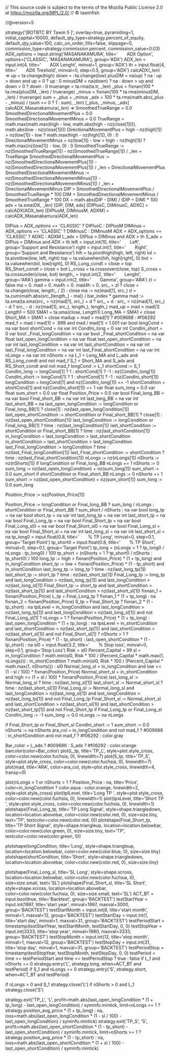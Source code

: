 // This source code is subject to the terms of the Mozilla Public License 2.0 at https://mozilla.org/MPL/2.0/
// © tawinfish

//@version=5



strategy('[BOTBTC BY Tawin 5 ]', overlay=true, pyramiding=1, initial_capital=10000, default_qty_type=strategy.percent_of_equity, default_qty_value=100, calc_on_order_fills=false, slippage=0, commission_type=strategy.commission.percent, commission_value=0.03)
ADX_options = input.string('MASANAKAMURA', title='  ADX Option', options=['CLASSIC', 'MASANAKAMURA'], group='ADX')
ADX_len = input.int(4, title='  ADX Lenght', minval=1, group='ADX')
th = input.float(4, title='  ADX Treshold', minval=0, step=0.5, group='ADX')
calcADX(_len) =>
    up = ta.change(high)
    down = -ta.change(low)
    plusDM = na(up) ? na : up > down and up > 0 ? up : 0
    minusDM = na(down) ? na : down > up and down > 0 ? down : 0
    truerange = ta.rma(ta.tr, _len)
    _plus = fixnan(100 * ta.rma(plusDM, _len) / truerange)
    _minus = fixnan(100 * ta.rma(minusDM, _len) / truerange)
    sum = _plus + _minus
    _adx = 100 * ta.rma(math.abs(_plus - _minus) / (sum == 0 ? 1 : sum), _len)
    [_plus, _minus, _adx]
calcADX_Masanakamura(_len) =>
    SmoothedTrueRange = 0.0
    SmoothedDirectionalMovementPlus = 0.0
    SmoothedDirectionalMovementMinus = 0.0
    TrueRange = math.max(math.max(high - low, math.abs(high - nz(close[1]))), math.abs(low - nz(close[1])))
    DirectionalMovementPlus = high - nz(high[1]) > nz(low[1]) - low ? math.max(high - nz(high[1]), 0) : 0
    DirectionalMovementMinus = nz(low[1]) - low > high - nz(high[1]) ? math.max(nz(low[1]) - low, 0) : 0
    SmoothedTrueRange := nz(SmoothedTrueRange[1]) - nz(SmoothedTrueRange[1]) / _len + TrueRange
    SmoothedDirectionalMovementPlus := nz(SmoothedDirectionalMovementPlus[1]) - nz(SmoothedDirectionalMovementPlus[1]) / _len + DirectionalMovementPlus
    SmoothedDirectionalMovementMinus := nz(SmoothedDirectionalMovementMinus[1]) - nz(SmoothedDirectionalMovementMinus[1]) / _len + DirectionalMovementMinus
    DIP = SmoothedDirectionalMovementPlus / SmoothedTrueRange * 100
    DIM = SmoothedDirectionalMovementMinus / SmoothedTrueRange * 100
    DX = math.abs(DIP - DIM) / (DIP + DIM) * 100
    adx = ta.sma(DX, _len)
    [DIP, DIM, adx]
[DIPlusC, DIMinusC, ADXC] = calcADX(ADX_len)
[DIPlusM, DIMinusM, ADXM] = calcADX_Masanakamura(ADX_len)

DIPlus = ADX_options == 'CLASSIC' ? DIPlusC : DIPlusM
DIMinus = ADX_options == 'CLASSIC' ? DIMinusC : DIMinusM
ADX = ADX_options == 'CLASSIC' ? ADXC : ADXM
L_adx = DIPlus > DIMinus and ADX > th
S_adx = DIPlus < DIMinus and ADX > th
left = input.int(10, title='  Left', group='Support and Resistance')
right = input.int(1, title='  Right', group='Support and Resistance')
hih = ta.pivothigh(high, left, right)
lol = ta.pivotlow(low, left, right)
top = ta.valuewhen(hih, high[right], 0)
bot = ta.valuewhen(lol, low[right], 0)
RS_Long_condt = close > top
RS_Short_condt = close < bot
L_cross = ta.crossover(close, top)
S_cross = ta.crossunder(close, bot)
length_ = input.int(2, title='  Lenght', group='ARA')
gamma = input.int(2, title='  Gamma', group='ARA')
zl = false
ma = 0.
mad = 0.
ma4h = 0.
mad4h = 0.
src_ = zl ? close + ta.change(close, length_ / 2) : close
ma := nz(mad[1], src_)
d = ta.cum(math.abs(src_[length_] - ma)) / bar_index * gamma
mad := ta.sma(ta.sma(src_ > nz(mad[1], src_) + d ? src_ + d : src_ < nz(mad[1], src_) - d ? src_ - d : nz(mad[1], src_), length_), length_)
mad_up = mad > mad[1]
Length1 = 500
SMA1 = ta.sma(close, Length1)
Long_MA = SMA1 < close
Short_MA = SMA1 > close
madup = mad > mad[1] ? #009688 : #f06292
mad_f = mad / mad[1] > .999 and mad / mad[1] < 1.001
var bool longCond = na
var bool shortCond = na
var int CondIni_long = 0
var int CondIni_short = 0
var bool _Final_longCondition = na
var bool _Final_shortCondition = na
var float last_open_longCondition = na
var float last_open_shortCondition = na
var int last_longCondition = na
var int last_shortCondition = na
var int last_Final_longCondition = na
var int last_Final_shortCondition = na
var int nLongs = na
var int nShorts = na
L_1 = Long_MA and L_adx and RS_Long_condt and not mad_f
S_1 = Short_MA and S_adx and RS_Short_condt and not mad_f
longCond := L_1
shortCond := S_1
CondIni_long := longCond[1] ? 1 : shortCond[1] ? -1 : nz(CondIni_long[1])
CondIni_short := longCond[1] ? 1 : shortCond[1] ? -1 : nz(CondIni_short[1])
longCondition = longCond[1] and nz(CondIni_long[1]) == -1
shortCondition = shortCond[1] and nz(CondIni_short[1]) == 1
var float sum_long = 0.0
var float sum_short = 0.0
var float Position_Price = 0.0
var bool Final_long_BB = na
var bool Final_short_BB = na
var int last_long_BB = na
var int last_short_BB = na
last_open_longCondition := longCondition or Final_long_BB[1] ? close[1] : nz(last_open_longCondition[1])
last_open_shortCondition := shortCondition or Final_short_BB[1] ? close[1] : nz(last_open_shortCondition[1])
last_longCondition := longCondition or Final_long_BB[1] ? time : nz(last_longCondition[1])
last_shortCondition := shortCondition or Final_short_BB[1] ? time : nz(last_shortCondition[1])
in_longCondition = last_longCondition > last_shortCondition
in_shortCondition = last_shortCondition > last_longCondition
last_Final_longCondition := longCondition ? time : nz(last_Final_longCondition[1])
last_Final_shortCondition := shortCondition ? time : nz(last_Final_shortCondition[1])
nLongs := nz(nLongs[1])
nShorts := nz(nShorts[1])
if longCondition or Final_long_BB
    nLongs += 1
    nShorts := 0
    sum_long := nz(last_open_longCondition) + nz(sum_long[1])
    sum_short := 0.0
    sum_short
if shortCondition or Final_short_BB
    nLongs := 0
    nShorts += 1
    sum_short := nz(last_open_shortCondition) + nz(sum_short[1])
    sum_long := 0.0
    sum_long

Position_Price := nz(Position_Price[1])

Position_Price := longCondition or Final_long_BB ? sum_long / nLongs : shortCondition or Final_short_BB ? sum_short / nShorts : na
var bool long_tp = na
var bool short_tp = na
var int last_long_tp = na
var int last_short_tp = na
var bool Final_Long_tp = na
var bool Final_Short_tp = na
var bool Final_Long_sl0 = na
var bool Final_Short_sl0 = na
var bool Final_Long_sl = na
var bool Final_Short_sl = na
var int last_long_sl = na
var int last_short_sl = na
tp_long0 = input.float(0.8, title='  % TP Long', minval=0, step=0.1, group='Target Point')
tp_short0 = input.float(0.8, title='  % TP Short', minval=0, step=0.1, group='Target Point')
tp_long = (nLongs > 1 ? tp_long0 / nLongs : tp_long0) / 100
tp_short = (nShorts > 1 ? tp_short0 / nShorts : tp_short0) / 100
long_tp := high > fixnan(Position_Price) * (1 + tp_long) and in_longCondition
short_tp := low < fixnan(Position_Price) * (1 - tp_short) and in_shortCondition
last_long_tp := long_tp ? time : nz(last_long_tp[1])
last_short_tp := short_tp ? time : nz(last_short_tp[1])
Final_Long_tp := long_tp and last_longCondition > nz(last_long_tp[1]) and last_longCondition > nz(last_long_sl[1])
Final_Short_tp := short_tp and last_shortCondition > nz(last_short_tp[1]) and last_shortCondition > nz(last_short_sl[1])
fixnan_1 = fixnan(Position_Price)
L_tp = Final_Long_tp ? fixnan_1 * (1 + tp_long) : na
fixnan_2 = fixnan(Position_Price)
S_tp = Final_Short_tp ? fixnan_2 * (1 - tp_short) : na
tplLevel = in_longCondition and last_longCondition > nz(last_long_tp[1]) and last_longCondition > nz(last_long_sl[1]) and not Final_Long_sl[1] ? nLongs > 1 ? fixnan(Position_Price) * (1 + tp_long) : last_open_longCondition * (1 + tp_long) : na
tpsLevel = in_shortCondition and last_shortCondition > nz(last_short_tp[1]) and last_shortCondition > nz(last_short_sl[1]) and not Final_Short_sl[1] ? nShorts > 1 ? fixnan(Position_Price) * (1 - tp_short) : last_open_shortCondition * (1 - tp_short) : na
sl0 = input.float(3.2, title='  % Stop loss', minval=0, step=0.1, group='Stop Loss')
Risk = sl0
Percent_Capital = 99
sl = in_longCondition ? math.min(sl0, Risk * 100 / (Percent_Capital * math.max(1, nLongs))) : in_shortCondition ? math.min(sl0, Risk * 100 / (Percent_Capital * math.max(1, nShorts))) : sl0
Normal_long_sl = in_longCondition and low <= (1 - sl / 100) * fixnan(Position_Price)
Normal_short_sl = in_shortCondition and high >= (1 + sl / 100) * fixnan(Position_Price)
last_long_sl := Normal_long_sl ? time : nz(last_long_sl[1])
last_short_sl := Normal_short_sl ? time : nz(last_short_sl[1])
Final_Long_sl := Normal_long_sl and last_longCondition > nz(last_long_sl[1]) and last_longCondition > nz(last_long_tp[1]) and not Final_Long_tp
Final_Short_sl := Normal_short_sl and last_shortCondition > nz(last_short_sl[1]) and last_shortCondition > nz(last_short_tp[1]) and not Final_Short_tp
if Final_Long_tp or Final_Long_sl
    CondIni_long := -1
    sum_long := 0.0
    nLongs := na
    nLongs

if Final_Short_tp or Final_Short_sl
    CondIni_short := 1
    sum_short := 0.0
    nShorts := na
    nShorts
ara_col = in_longCondition and not mad_f ? #009688 : in_shortCondition and not mad_f ? #f06292 : color.gray

Bar_color = L_adx ? #009688 : S_adx ? #f06292 : color.orange
barcolor(color=Bar_color)
plot(L_tp, title='TP_L', style=plot.style_cross, color=color.new(color.fuchsia, 0), linewidth=7)
plot(S_tp, title='TP_S', style=plot.style_cross, color=color.new(color.fuchsia, 0), linewidth=7)
plot(mad, title='ARA', color=ara_col, style=plot.style_cross, linewidth=4, transp=0)

plot(nLongs > 1 or nShorts > 1 ? Position_Price : na, title='Price', color=in_longCondition ? color.aqua : color.orange, linewidth=2, style=plot.style_cross)
plot(tplLevel, title='Long TP ', style=plot.style_cross, color=color.new(color.fuchsia, 0), linewidth=1)
plot(tpsLevel, title='Short TP ', style=plot.style_cross, color=color.new(color.fuchsia, 0), linewidth=1)
plotshape(Final_Long_tp, title='TP Long Signal', style=shape.triangledown, location=location.abovebar, color=color.new(color.red, 0), size=size.tiny, text='TP', textcolor=color.new(color.red, 0))
plotshape(Final_Short_tp, title='TP Short Signal', style=shape.triangleup, location=location.belowbar, color=color.new(color.green, 0), size=size.tiny, text='TP', textcolor=color.new(color.green, 0))

plotshape(longCondition, title='Long', style=shape.triangleup, location=location.belowbar, color=color.new(color.blue, 0), size=size.tiny)
plotshape(shortCondition, title='Short', style=shape.triangledown, location=location.abovebar, color=color.new(color.red, 0), size=size.tiny)

plotshape(Final_Long_sl, title='SL Long', style=shape.xcross, location=location.belowbar, color=color.new(color.fuchsia, 0), size=size.small, text='SL')
plotshape(Final_Short_sl, title='SL Short', style=shape.xcross, location=location.abovebar, color=color.new(color.fuchsia, 0), size=size.small, text='SL')
ACT_BT = input.bool(true, title='Backtest', group='BACKTEST')
testStartYear = input.int(1997, title='start year', minval=1997, maxval=3000, group='BACKTEST')
testStartMonth = input.int(6, title='start month', minval=1, maxval=12, group='BACKTEST')
testStartDay = input.int(1, title='start day', minval=1, maxval=31, group='BACKTEST')
testPeriodStart = timestamp(testStartYear, testStartMonth, testStartDay, 0, 0)
testStopYear = input.int(3333, title='stop year', minval=1980, maxval=3333, group='BACKTEST')
testStopMonth = input.int(12, title='stop month', minval=1, maxval=12, group='BACKTEST')
testStopDay = input.int(31, title='stop day', minval=1, maxval=31, group='BACKTEST')
testPeriodStop = timestamp(testStopYear, testStopMonth, testStopDay, 0, 0)
testPeriod = time >= testPeriodStart and time <= testPeriodStop ? true : false
if L_1 and nShorts == 0
    strategy.entry('L', strategy.long, when=ACT_BT and testPeriod)
if S_1 and nLongs == 0
    strategy.entry('S', strategy.short, when=ACT_BT and testPeriod)

if nLongs > 0 and S_1
    strategy.close('L')
if nShorts > 0 and L_1
    strategy.close('S')

strategy.exit('TP_L', 'L', profit=math.abs(last_open_longCondition * (1 + tp_long) - last_open_longCondition) / syminfo.mintick, limit=nLongs >= 1 ? strategy.position_avg_price * (1 + tp_long) : na, loss=math.abs(last_open_longCondition * (1 - sl / 100) - last_open_longCondition) / syminfo.mintick)
strategy.exit('TP_S', 'S', profit=math.abs(last_open_shortCondition * (1 - tp_short) - last_open_shortCondition) / syminfo.mintick, limit=nShorts >= 1 ? strategy.position_avg_price * (1 - tp_short) : na, loss=math.abs(last_open_shortCondition * (1 + sl / 100) - last_open_shortCondition) / syminfo.mintick)

